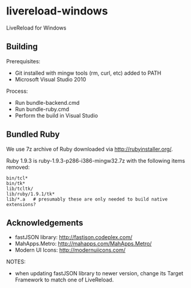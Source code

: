 livereload-windows
==================

LiveReload for Windows


## Building

Prerequisites:

* Git installed with mingw tools (rm, curl, etc) added to PATH
* Microsoft Visual Studio 2010

Process:

* Run bundle-backend.cmd
* Run bundle-ruby.cmd
* Perform the build in Visual Studio


## Bundled Ruby

We use 7z archive of Ruby downloaded via http://rubyinstaller.org/.

Ruby 1.9.3 is ruby-1.9.3-p286-i386-mingw32.7z with the following items removed:

	bin/tcl*
	bin/tk*
	lib/tcltk/
	lib/ruby/1.9.1/tk*
	lib/*.a   # presumably these are only needed to build native extensions?


## Acknowledgements

* fastJSON library:      http://fastjson.codeplex.com/
* MahApps.Metro:         http://mahapps.com/MahApps.Metro/
* Modern UI Icons:       http://modernuiicons.com/

NOTES:

* when updating fastJSON library to newer version, change its Target Framework to match one of LiveReload.
